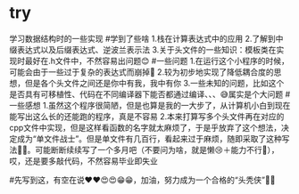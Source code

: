 # try
学习数据结构时的一些实现
#学到了些啥
1.栈在计算表达式中的应用
2.了解到中缀表达式以及后缀表达式、逆波兰表示法
3.关于头文件的一些知识：模板类在实现时最好在.h文件中，不然容易出问题😊
#一些问题
1.在运行这个小程序的时候，可能会由于一些过于复杂的表达式而崩掉🤣
2.较为初步地实现了降低耦合度的思想，但是各个头文件之间还是你中有我，我中有你
3.一些未知的问题，比如这个是否具有可移植性、代码在不同编译器下能否都通过编译、、、😅属实是个大问题
#一些感想
1.虽然这个程序很简陋，但是也算是我的一大步了，从计算机小白到现在能写出这么长的还能跑的程序，真是不容易
2.本来打算写多个头文件再在对应的cpp文件中实现，但是这样看函数的名字就太麻烦了，于是乎放弃了这个想法，决定成为“单文件战士”。但是单文件有几百行，看起来过于麻烦，随即采取了这种写法🙌🙌。可能断断续续写了一个多月吧（不要问为啥，就是懒😢＋能力不行🥲），哎，还是要多敲代码，不然容易毕业即失业


#先写到这，有空在说❤️❤️😍😍😁😁，加油，努力成为一个合格的“头秃侠”🤣🤣
